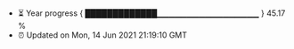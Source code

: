 - ⏳ Year progress { █████████████▁▁▁▁▁▁▁▁▁▁▁▁▁▁▁▁▁ } 45.17 %
- ⏰ Updated on Mon, 14 Jun 2021 21:19:10 GMT

